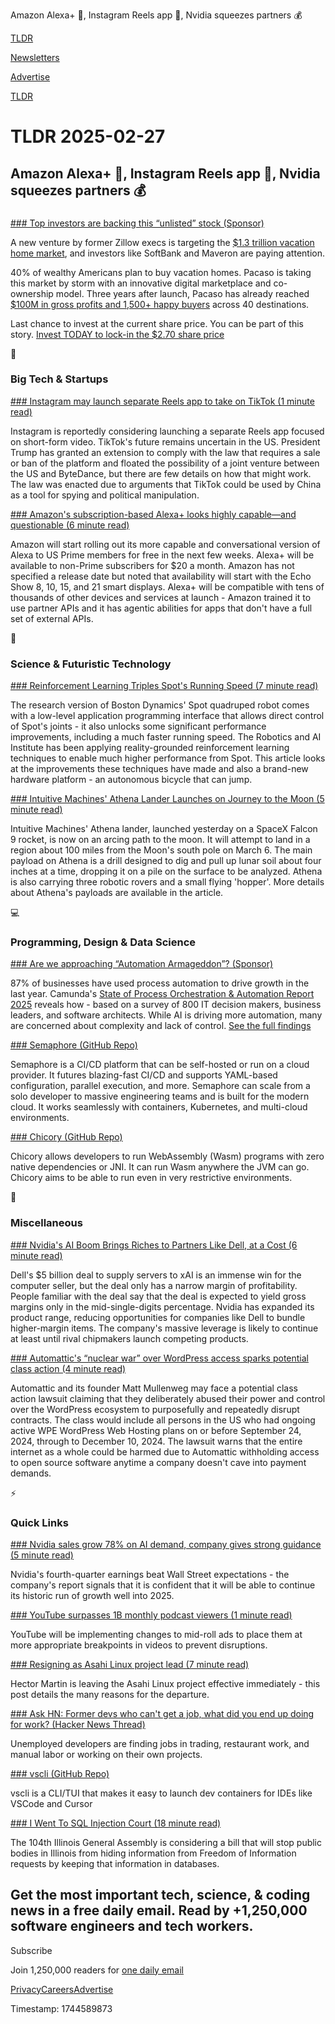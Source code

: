 Amazon Alexa+ 🤖, Instagram Reels app 📱, Nvidia squeezes partners 💰

[TLDR](/)

[Newsletters](/newsletters)

[Advertise](https://advertise.tldr.tech/)

[TLDR](/)

# TLDR 2025-02-27

## Amazon Alexa+ 🤖, Instagram Reels app 📱, Nvidia squeezes partners 💰

### 

[### Top investors are backing this “unlisted” stock (Sponsor)](https://invest.pacaso.com/?utm_source=dmrpacasolandingpage&amp;utm_medium=partnership30-459_02-27&amp;tnames=partnership30-459_02-27_10758330809)

A new venture by former Zillow execs is targeting the [$1.3 trillion vacation home market](https://invest.pacaso.com/?utm_source=dmrpacasolandingpage&utm_medium=partnership30-459_02-27&tnames=partnership30-459_02-27_10758330809), and investors like SoftBank and Maveron are paying attention.

40% of wealthy Americans plan to buy vacation homes. Pacaso is taking this market by storm with an innovative digital marketplace and co-ownership model. Three years after launch, Pacaso has already reached [$100M in gross profits and 1,500+ happy buyers](https://invest.pacaso.com/?utm_source=dmrpacasolandingpage&utm_medium=partnership30-459_02-27&tnames=partnership30-459_02-27_10758330809) across 40 destinations.

Last chance to invest at the current share price. You can be part of this story. [Invest TODAY to lock-in the $2.70 share price](https://invest.pacaso.com/?utm_source=dmrpacasolandingpage&utm_medium=partnership30-459_02-27&tnames=partnership30-459_02-27_10758330809)

📱

### Big Tech & Startups

[### Instagram may launch separate Reels app to take on TikTok (1 minute read)](https://www.bbc.com/news/articles/cvgwwd09vwzo?utm_source=tldrnewsletter)

Instagram is reportedly considering launching a separate Reels app focused on short-form video. TikTok's future remains uncertain in the US. President Trump has granted an extension to comply with the law that requires a sale or ban of the platform and floated the possibility of a joint venture between the US and ByteDance, but there are few details on how that might work. The law was enacted due to arguments that TikTok could be used by China as a tool for spying and political manipulation.

[### Amazon's subscription-based Alexa+ looks highly capable—and questionable (6 minute read)](https://arstechnica.com/gadgets/2025/02/amazons-subscription-based-alexa-looks-highly-capable-and-questionable/?utm_source=tldrnewsletter)

Amazon will start rolling out its more capable and conversational version of Alexa to US Prime members for free in the next few weeks. Alexa+ will be available to non-Prime subscribers for $20 a month. Amazon has not specified a release date but noted that availability will start with the Echo Show 8, 10, 15, and 21 smart displays. Alexa+ will be compatible with tens of thousands of other devices and services at launch - Amazon trained it to use partner APIs and it has agentic abilities for apps that don't have a full set of external APIs.

🚀

### Science & Futuristic Technology

[### Reinforcement Learning Triples Spot's Running Speed (7 minute read)](https://spectrum.ieee.org/ai-institute?utm_source=tldrnewsletter)

The research version of Boston Dynamics' Spot quadruped robot comes with a low-level application programming interface that allows direct control of Spot's joints - it also unlocks some significant performance improvements, including a much faster running speed. The Robotics and AI Institute has been applying reality-grounded reinforcement learning techniques to enable much higher performance from Spot. This article looks at the improvements these techniques have made and also a brand-new hardware platform - an autonomous bicycle that can jump.

[### Intuitive Machines' Athena Lander Launches on Journey to the Moon (5 minute read)](https://www.nytimes.com/2025/02/26/science/intuitive-machines-second-moon-landing-launch-how-to-watch.html?unlocked_article_code=1.0E4.iIg7.23dp9BDpa0Tk&amp;smid=url-share&amp;utm_source=tldrnewsletter)

Intuitive Machines' Athena lander, launched yesterday on a SpaceX Falcon 9 rocket, is now on an arcing path to the moon. It will attempt to land in a region about 100 miles from the Moon's south pole on March 6. The main payload on Athena is a drill designed to dig and pull up lunar soil about four inches at a time, dropping it on a pile on the surface to be analyzed. Athena is also carrying three robotic rovers and a small flying 'hopper'. More details about Athena's payloads are available in the article.

💻

### Programming, Design & Data Science

[### Are we approaching “Automation Armageddon”? (Sponsor)](https://camunda.com/state-of-process-orchestration-and-automation/?utm_medium=paid_leadgen&amp;utm_source=tldr&amp;utm_campaign=Report.StateOfProcessOrchestrationAndAutomation.25Q1.EN&amp;utm_content=feb_newsletter)

87% of businesses have used process automation to drive growth in the last year. Camunda's [State of Process Orchestration & Automation Report 2025](https://camunda.com/state-of-process-orchestration-and-automation/?utm_medium=paid_leadgen&utm_source=tldr&utm_campaign=Report.StateOfProcessOrchestrationAndAutomation.25Q1.EN&utm_content=feb_newsletter) reveals how - based on a survey of 800 IT decision makers, business leaders, and software architects. While AI is driving more automation, many are concerned about complexity and lack of control. [See the full findings](https://camunda.com/state-of-process-orchestration-and-automation/?utm_medium=paid_leadgen&utm_source=tldr&utm_campaign=Report.StateOfProcessOrchestrationAndAutomation.25Q1.EN&utm_content=feb_newsletter)

[### Semaphore (GitHub Repo)](https://github.com/semaphoreio/semaphore?utm_source=tldrnewsletter)

Semaphore is a CI/CD platform that can be self-hosted or run on a cloud provider. It futures blazing-fast CI/CD and supports YAML-based configuration, parallel execution, and more. Semaphore can scale from a solo developer to massive engineering teams and is built for the modern cloud. It works seamlessly with containers, Kubernetes, and multi-cloud environments.

[### Chicory (GitHub Repo)](https://github.com/dylibso/chicory?utm_source=tldrnewsletter)

Chicory allows developers to run WebAssembly (Wasm) programs with zero native dependencies or JNI. It can run Wasm anywhere the JVM can go. Chicory aims to be able to run even in very restrictive environments.

🎁

### Miscellaneous

[### Nvidia's AI Boom Brings Riches to Partners Like Dell, at a Cost (6 minute read)](https://www.bloomberg.com/news/articles/2025-02-26/nvidia-s-ai-boom-spurs-sales-to-partners-like-dell-and-hpe-but-at-a-cost?accessToken=eyJhbGciOiJIUzI1NiIsInR5cCI6IkpXVCJ9.eyJzb3VyY2UiOiJTdWJzY3JpYmVyR2lmdGVkQXJ0aWNsZSIsImlhdCI6MTc0MDYzNTUwMywiZXhwIjoxNzQxMjQwMzAzLCJhcnRpY2xlSWQiOiJTUTVJTEZUMEFGQjQwMCIsImJjb25uZWN0SWQiOiJFQTExNDNDNTM4NEE0RUY5QTg5RjJEN0IxMTg2MzcwOSJ9.F_NKEaXzN5aQowTzJPiaJoKlnuXGg1BhAaLirk4Tiyo&amp;utm_source=tldrnewsletter)

Dell's $5 billion deal to supply servers to xAI is an immense win for the computer seller, but the deal only has a narrow margin of profitability. People familiar with the deal say that the deal is expected to yield gross margins only in the mid-single-digits percentage. Nvidia has expanded its product range, reducing opportunities for companies like Dell to bundle higher-margin items. The company's massive leverage is likely to continue at least until rival chipmakers launch competing products.

[### Automattic's “nuclear war” over WordPress access sparks potential class action (4 minute read)](https://arstechnica.com/tech-policy/2025/02/automattic-shirked-duty-to-keep-wordpress-free-for-everyone-lawsuit-says/?utm_source=tldrnewsletter)

Automattic and its founder Matt Mullenweg may face a potential class action lawsuit claiming that they deliberately abused their power and control over the WordPress ecosystem to purposefully and repeatedly disrupt contracts. The class would include all persons in the US who had ongoing active WPE WordPress Web Hosting plans on or before September 24, 2024, through to December 10, 2024. The lawsuit warns that the entire internet as a whole could be harmed due to Automattic withholding access to open source software anytime a company doesn't cave into payment demands.

⚡

### Quick Links

[### Nvidia sales grow 78% on AI demand, company gives strong guidance (5 minute read)](https://www.cnbc.com/2025/02/26/nvidia-nvda-earnings-report-q4-2025.html?utm_source=tldrnewsletter)

Nvidia's fourth-quarter earnings beat Wall Street expectations - the company's report signals that it is confident that it will be able to continue its historic run of growth well into 2025.

[### YouTube surpasses 1B monthly podcast viewers (1 minute read)](https://techcrunch.com/2025/02/26/youtube-surpasses-1-billion-monthly-podcast-viewers/?utm_source=tldrnewsletter)

YouTube will be implementing changes to mid-roll ads to place them at more appropriate breakpoints in videos to prevent disruptions.

[### Resigning as Asahi Linux project lead (7 minute read)](https://marcan.st/2025/02/resigning-as-asahi-linux-project-lead/?utm_source=tldrnewsletter)

Hector Martin is leaving the Asahi Linux project effective immediately - this post details the many reasons for the departure.

[### Ask HN: Former devs who can't get a job, what did you end up doing for work? (Hacker News Thread)](https://news.ycombinator.com/item?id=43164498)

Unemployed developers are finding jobs in trading, restaurant work, and manual labor or working on their own projects.

[### vscli (GitHub Repo)](https://github.com/michidk/vscli?utm_source=tldrnewsletter)

vscli is a CLI/TUI that makes it easy to launch dev containers for IDEs like VSCode and Cursor

[### I Went To SQL Injection Court (18 minute read)](https://sockpuppet.org/blog/2025/02/09/fixing-illinois-foia/?utm_source=tldrnewsletter)

The 104th Illinois General Assembly is considering a bill that will stop public bodies in Illinois from hiding information from Freedom of Information requests by keeping that information in databases.

## Get the most important tech, science, & coding news in a free daily email. Read by +1,250,000 software engineers and tech workers.

Subscribe

Join 1,250,000 readers for [one daily email](/api/latest/tech)

[Privacy](/privacy)[Careers](https://jobs.ashbyhq.com/tldr.tech)[Advertise](/tech/advertise)

Timestamp: 1744589873